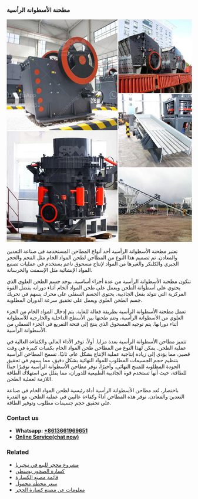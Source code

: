 <h3>مطحنة الأسطوانة الرأسية</h3><img src='1701854000.jpg' alt=''><p>تعتبر مطحنة الأسطوانة الرأسية أحد أنواع المطاحن المستخدمة في صناعة التعدين والمعادن. تم تصميم هذا النوع من المطاحن لطحن المواد الخام مثل الفحم والحجر الجيري والكلنكر والغيرها من المواد لإنتاج مسحوق ناعم يستخدم في عمليات تصنيع المواد الإنشائية مثل الإسمنت والخرسانة.</p><p>تتكون مطحنة الأسطوانة الرأسية من عدة أجزاء أساسية. يوجد جسم الطحن العلوي الذي يحتوي على أسطوانة الطحن ويعمل على طحن المواد الخام أثناء دورانه بفضل القوة المركزية التي تتولد بفعل الجاذبية. يحتوي الجسم السفلي على محرك يسهم في تحريك جسم الطحن العلوي ويعمل على تحقيق سرعة الدوران المطلوبة.</p><p>تعمل مطحنة الأسطوانة الرأسية بطريقة فعالة للغاية. يتم إدخال المواد الخام من الجزء العلوي من الأسطوانة الرأسية، وتتم طحنها بين الأسطح الداخلية والخارجية للأسطوانة أثناء دورانها. يتم توجيه المسحوق الذي ينتج إلى فتحة التفريغ في الجزء السفلي من الأسطوانة الرأسية.</p><p>تتميز مطاحن الأسطوانة الرأسية بعدة مزايا. أولاً، توفر الأداء العالي والكفاءة العالية في عملية الطحن. يمكن لهذا النوع من المطاحن طحن المواد الخام بكميات كبيرة في وقت قصير، مما يؤدي إلى زيادة إنتاجية عملية الإنتاج بشكل عام. ثانيًا، تسمح المطاحن الرأسية بتنظيم حجم الجسيمات المطلوب للمواد النهائية بشكل دقيق، مما يسهم في تحقيق الجودة المطلوبة للمنتج النهائي. وأخيرًا، توفر مطاحن الأسطوانة الرأسية توفيرًا جيدًا للطاقة، حيث أنها تستخدم قوة الجاذبية الطبيعية للدوران، مما يقلل من استهلاك الطاقة اللازمة لعملية الطحن.</p><p>باختصار، تُعد مطاحن الأسطوانة الرأسية أداة رئيسية لطحن المواد الخام في صناعة التعدين والمعادن. توفر هذه المطاحن أداءً وكفاءة عاليين في عملية الطحن، مع القدرة على تحقيق حجم جسيمات مطلوب وتوفير الطاقة.</p><h3>Contact us</h3><ul><li><strong>Whatsapp:&nbsp;<a href="https://wa.me/8613661969651">+8613661969651</a></strong></li><li><a href="https://swt.shibang-china.com/?git&amp;zhl&amp;مطحنة الأسطوانة الرأسية"><strong>Online Service(chat now)</strong></a></li></ul><h3>Related</h3><ul><li><a href='مشروع محجر للبيع في نيجيريا.md'>مشروع محجر للبيع في نيجيريا</a></li><li><a href='كسارة الصخور بوسطن.md'>كسارة الصخور بوسطن</a></li><li><a href='قائمة مصنع الكسارة.md'>قائمة مصنع الكسارة</a></li><li><a href='سعر محطم محمول.md'>سعر محطم محمول</a></li><li><a href='معلومات عن مصنع كسارة الحجر.md'>معلومات عن مصنع كسارة الحجر</a></li></ul>